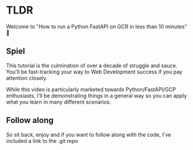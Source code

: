 # TLDR

Welcome to "How to run a Python FastAPI on GCR in less than 10 minutes" 🎉

## Spiel

This tutorial is the culmination of over a decade of struggle and sauce. You'll be fast-tracking your way to Web Development success if you pay attention closely.

While this video is particularly marketed towards Python/FastAPI/GCP enthusiasts, I'll be demonstrating things in a general way so you can apply what you learn in many different scenarios.

## Follow along

So sit back, enjoy and if you want to follow along with the code, I've included a link to the .git repo